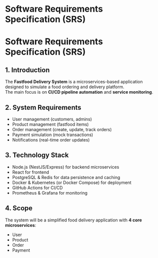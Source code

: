 # Software Requirements Specification (SRS)
# Software Requirements Specification (SRS)

## 1. Introduction
The **Fastfood Delivery System** is a microservices-based application designed to simulate a food ordering and delivery platform.  
The main focus is on **CI/CD pipeline automation** and **service monitoring**.

## 2. System Requirements
- User management (customers, admins)
- Product management (fastfood items)
- Order management (create, update, track orders)
- Payment simulation (mock transactions)
- Notifications (real-time order updates)

## 3. Technology Stack
- Node.js (NestJS/Express) for backend microservices
- React for frontend
- PostgreSQL & Redis for data persistence and caching
- Docker & Kubernetes (or Docker Compose) for deployment
- GitHub Actions for CI/CD
- Prometheus & Grafana for monitoring

## 4. Scope
The system will be a simplified food delivery application with **4 core microservices**:
- User
- Product
- Order
- Payment
